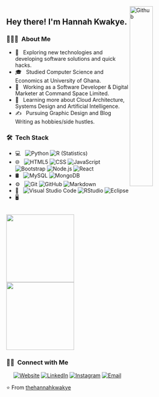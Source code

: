 <img width="35%" align="right" alt="Github" src="https://user-images.githubusercontent.com/48678280/88862734-4903af80-d201-11ea-968b-9c939d88a37c.gif" />


<h2> Hey there! I'm Hannah Kwakye.</h2>

<h3> 👨🏻‍💻 &nbsp;About Me </h3>

- 🤔 &nbsp; Exploring new technologies and developing software solutions and quick hacks.
- 🎓 &nbsp; Studied Computer Science and Economics at University of Ghana.
- 💼 &nbsp; Working as a Software Developer & Digital Marketer at Command Space Limited.
- 🌱 &nbsp; Learning more about Cloud Architecture, Systems Design and Artificial Intelligence.
- ✍️ &nbsp; Pursuing Graphic Design and Blog Writing as hobbies/side hustles.

<h3> 🛠 &nbsp;Tech Stack</h3>

- 💻 &nbsp;
  ![Python](https://img.shields.io/badge/-Python-333333?style=flat&logo=python)
  ![R (Statistics)](https://img.shields.io/badge/-R-333333?style=flat&logo=R&logoColor=276DC3)
- 🌐 &nbsp;
  ![HTML5](https://img.shields.io/badge/-HTML5-333333?style=flat&logo=HTML5)
  ![CSS](https://img.shields.io/badge/-CSS-333333?style=flat&logo=CSS3&logoColor=1572B6)
  ![JavaScript](https://img.shields.io/badge/-JavaScript-333333?style=flat&logo=javascript)
  ![Bootstrap](https://img.shields.io/badge/-Bootstrap-333333?style=flat&logo=bootstrap&logoColor=563D7C)
  ![Node.js](https://img.shields.io/badge/-Node.js-333333?style=flat&logo=node.js)
  ![React](https://img.shields.io/badge/-React-333333?style=flat&logo=react)
- 🛢 &nbsp;
  ![MySQL](https://img.shields.io/badge/-MySQL-333333?style=flat&logo=mysql)
  ![MongoDB](https://img.shields.io/badge/-MongoDB-333333?style=flat&logo=mongodb)
- ⚙️ &nbsp;
  ![Git](https://img.shields.io/badge/-Git-333333?style=flat&logo=git)
  ![GitHub](https://img.shields.io/badge/-GitHub-333333?style=flat&logo=github)
  ![Markdown](https://img.shields.io/badge/-Markdown-333333?style=flat&logo=markdown)
- 🔧 &nbsp;
  ![Visual Studio Code](https://img.shields.io/badge/-Visual%20Studio%20Code-333333?style=flat&logo=visual-studio-code&logoColor=007ACC)
  ![RStudio](https://img.shields.io/badge/-RStudio-333333?style=flat&logo=rstudio)
  ![Eclipse](https://img.shields.io/badge/-Eclipse-333333?style=flat&logo=eclipse-ide&logoColor=2C2255)
- 🖥 &nbsp;

<br/>

<a href="https://github.com/thehannahkwakye">
  <img height="180em" src="https://github-readme-stats.vercel.app/api?username=thehannahkwakye&theme=buefy&show_icons=true" />
  <img height="180em" src="https://github-readme-stats.vercel.app/api/top-langs/?username=thehannahkwakye&theme=buefy&layout=compact" />
</a>

<br/>

<h3> 🤝🏻 &nbsp;Connect with Me </h3>

<p align="center">
<a href="https://www.hannahkwakye.com/"><img alt="Website" src="https://img.shields.io/badge/Website-www.hannahkwakye.com-blue?style=flat-square&logo=google-chrome"></a>
<a href="https://www.linkedin.com/in/hannahkwakye/"><img alt="LinkedIn" src="https://img.shields.io/badge/LinkedIn-hannahkwakye-blue?style=flat-square&logo=linkedin"></a>
<a href="https://www.facebook.com/hannahkwakye.me/"><img alt="Instagram" src="https://img.shields.io/badge/hannahkwakye.me__-blue?style=flat-square&logo=instagram"></a>
<a href="mailto:kwakyehannah@gmail.com"><img alt="Email" src="https://img.shields.io/badge/Gmail-kwakyehannah@gmail.com?style=flat-square&logo=gmail"></a>
</p>

⭐️ From [thehannahkwakye](https://github.com/thehannahkwakye)
